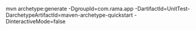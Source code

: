 mvn archetype:generate -DgroupId=com.rama.app -DartifactId=UnitTest-DarchetypeArtifactId=maven-archetype-quickstart -DinteractiveMode=false